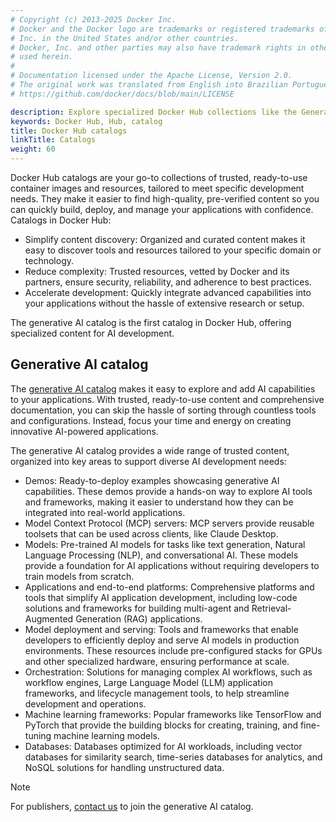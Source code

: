 ```yaml
---
# Copyright (c) 2013-2025 Docker Inc.
# Docker and the Docker logo are trademarks or registered trademarks of Docker,
# Inc. in the United States and/or other countries.
# Docker, Inc. and other parties may also have trademark rights in other terms
# used herein.
#
# Documentation licensed under the Apache License, Version 2.0.
# The original work was translated from English into Brazilian Portuguese.
# https://github.com/docker/docs/blob/main/LICENSE

description: Explore specialized Docker Hub collections like the Generative AI catalog.
keywords: Docker Hub, Hub, catalog
title: Docker Hub catalogs
linkTitle: Catalogs
weight: 60
---
```

Docker Hub catalogs are your go-to collections of trusted, ready-to-use
container images and resources, tailored to meet specific development needs.
They make it easier to find high-quality, pre-verified content so you can
quickly build, deploy, and manage your applications with confidence. Catalogs in
Docker Hub:

- Simplify content discovery: Organized and curated content makes it easy to
  discover tools and resources tailored to your specific domain or technology.
- Reduce complexity: Trusted resources, vetted by Docker and its partners,
  ensure security, reliability, and adherence to best practices.
- Accelerate development: Quickly integrate advanced capabilities into your
  applications without the hassle of extensive research or setup.

The generative AI catalog is the first catalog in Docker Hub, offering
specialized content for AI development.

## Generative AI catalog

The [generative AI catalog](https://hub.docker.com/catalogs/gen-ai) makes it
easy to explore and add AI capabilities to your applications. With trusted,
ready-to-use content and comprehensive documentation, you can skip the hassle of
sorting through countless tools and configurations. Instead, focus your time and
energy on creating innovative AI-powered applications.

The generative AI catalog provides a wide range of trusted content, organized
into key areas to support diverse AI development needs:

- Demos: Ready-to-deploy examples showcasing generative AI capabilities. These
  demos provide a hands-on way to explore AI tools and frameworks, making it
  easier to understand how they can be integrated into real-world applications.
- Model Context Protocol (MCP) servers: MCP servers provide reusable toolsets
  that can be used across clients, like Claude Desktop.
- Models: Pre-trained AI models for tasks like text generation,
  Natural Language Processing (NLP), and conversational AI. These models
  provide a foundation for
  AI applications without requiring developers to train models from scratch.
- Applications and end-to-end platforms: Comprehensive platforms and tools that
  simplify AI application development, including low-code solutions and
  frameworks for building multi-agent and Retrieval-Augmented Generation (RAG)
  applications.
- Model deployment and serving: Tools and frameworks that enable developers to
  efficiently deploy and serve AI models in production environments. These
  resources include pre-configured stacks for GPUs and other specialized
  hardware, ensuring performance at scale.
- Orchestration: Solutions for managing complex AI workflows, such as workflow
  engines, Large Language Model (LLM) application frameworks, and lifecycle management
  tools, to help streamline development and operations.
- Machine learning frameworks: Popular frameworks like TensorFlow and PyTorch
  that provide the building blocks for creating, training, and fine-tuning
  machine learning models.
- Databases: Databases optimized for AI workloads, including vector databases
  for similarity search, time-series databases for analytics, and NoSQL
  solutions for handling unstructured data.

> [!NOTE]
>
> For publishers, [contact us](https://www.docker.com/partners/programs/) to
> join the generative AI catalog.
